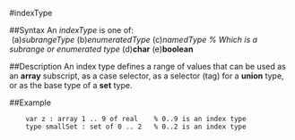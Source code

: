
#indexType

##Syntax
An *indexType* is one of:
 (a)*subrangeType* (b)*enumeratedType* (c)*namedType* *% Which is a subrange or enumerated type* (d)**char** (e)**boolean**

##Description
An index type defines a range of values that can be used as an **array** subscript, as a case selector, as a selector (tag) for a **union** type, or as the base type of a **set** type.

##Example

        var z : array 1 .. 9 of real    % 0..9 is an index type
        type smallSet : set of 0 .. 2   % 0..2 is an index type
